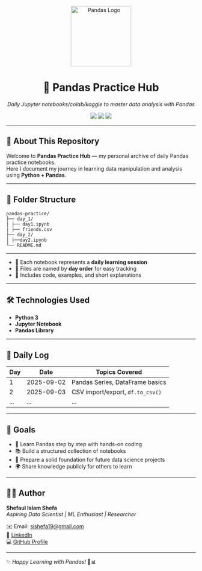 <p align="center">
  <img src="https://pandas.pydata.org/static/img/pandas_secondary_white.svg" alt="Pandas Logo" width="160">
</p>

<h1 align="center">🐼 Pandas Practice Hub</h1>

<p align="center"><i>Daily Jupyter notebooks/colab/kaggle to master data analysis with Pandas</i></p>

<p align="center">
  <img src="https://img.shields.io/badge/Python-3.10-blue?logo=python">
  <img src="https://img.shields.io/badge/Pandas-Practice-brightgreen">
  <img src="https://img.shields.io/badge/Made%20by-Shefaul%20Islam%20Shefa-blue">
</p>

---

## 🧠 About This Repository
Welcome to **Pandas Practice Hub** — my personal archive of daily Pandas practice notebooks.  
Here I document my journey in learning data manipulation and analysis using **Python + Pandas**.

---

## 📁 Folder Structure
```
pandas-practice/
├── day_1/
| ├── day1.ipynb
| ├── friends.csv
├── day_2/
| ├──day2.ipynb
└── README.md
```

---

- 🔹 Each notebook represents a **daily learning session**  
- 📅 Files are named by **day order** for easy tracking  
- 📝 Includes code, examples, and short explanations  

---

## 🛠 Technologies Used
- **Python 3**
- **Jupyter Notebook**
- **Pandas Library**

---

## 📅 Daily Log
| Day  | Date       | Topics Covered |
|------|------------|----------------|
| 1    | 2025-09-02 | Pandas Series, DataFrame basics |
| 2    | 2025-09-03 | CSV import/export, `df.to_csv()` |
| ...  | ...        | ... |


---

## 🌟 Goals
- 🧠 Learn Pandas step by step with hands-on coding  
- 📚 Build a structured collection of notebooks  
- 🚀 Prepare a solid foundation for future data science projects  
- 🌍 Share knowledge publicly for others to learn  

---

## 🙋‍♂️ Author
**Shefaul Islam Shefa**  
_Aspiring Data Scientist | ML Enthusiast | Researcher_  

✉️ Email: [sishefa19@gmail.com](mailto:sishefa19@gmail.com)  
🔗 [LinkedIn](https://www.linkedin.com/in/sishefa19/)  
💻 [GitHub Profile](https://github.com/shefa19)

---
✨ *Happy Learning with Pandas!* 🐼📊
